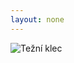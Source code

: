 ```yaml
---
layout: none
---
```


<!---
Těžní klec:

$$ x(t) = \frac{ v_0 }{ \Omega_D } \mathrm{e}^{-D\Omega t} \sin (\Omega_D t) $$

$$ \dot{x}(t) = \frac{ v_0 }{ \Omega_D } \mathrm{e}^{-D\Omega t}  \bigl( -D\Omega \sin (\Omega_D t) + \Omega_D \cos{\Omega_D t} \bigr) $$
--->

![Težní klec](gifs/pr5.gif)
